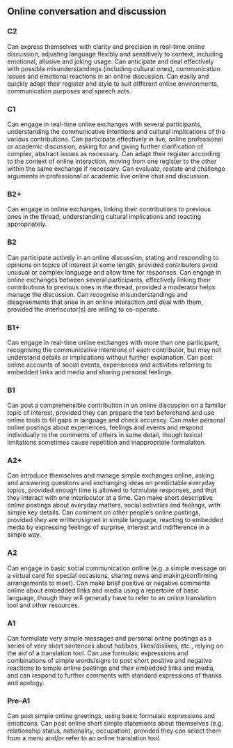 ## Online conversation and discussion
### C2
Can express themselves with clarity and precision in real-time online discussion, adjusting language flexibly and sensitively to context, including emotional, allusive and joking usage.
Can anticipate and deal effectively with possible misunderstandings (including cultural ones), communication issues and emotional reactions in an online discussion.
Can easily and quickly adapt their register and style to suit different online environments, communication purposes and speech acts.
### C1
Can engage in real-time online exchanges with several participants, understanding the communicative intentions and cultural implications of the various contributions.
Can participate effectively in live, online professional or academic discussion, asking for and giving further clarification of complex, abstract issues as necessary.
Can adapt their register according to the context of online interaction, moving from one register to the other within the same exchange if necessary.
Can evaluate, restate and challenge arguments in professional or academic live online chat and discussion.
### B2+
Can engage in online exchanges, linking their contributions to previous ones in the thread, understanding cultural implications and reacting appropriately.
### B2
Can participate actively in an online discussion, stating and responding to opinions on topics of interest at some length, provided contributors avoid unusual or complex language and allow time for responses.
Can engage in online exchanges between several participants, effectively linking their contributions to previous ones in the thread, provided a moderator helps manage the discussion.
Can recognise misunderstandings and disagreements that arise in an online interaction and deal with them, provided the interlocutor(s) are willing to co-operate.
### B1+
Can engage in real-time online exchanges with more than one participant, recognising the communicative intentions of each contributor, but may not understand details or implications without further explanation.
Can post online accounts of social events, experiences and activities referring to embedded links and media and sharing personal feelings.
### B1
Can post a comprehensible contribution in an online discussion on a familiar topic of interest, provided they can prepare the text beforehand and use online tools to fill gaps in language and check accuracy.
Can make personal online postings about experiences, feelings and events and respond individually to the comments of others in some detail, though lexical limitations sometimes cause repetition and inappropriate formulation.
### A2+
Can introduce themselves and manage simple exchanges online, asking and answering questions and exchanging ideas on predictable everyday topics, provided enough time is allowed to formulate responses, and that they interact with one interlocutor at a time.
Can make short descriptive online postings about everyday matters, social activities and feelings, with simple key details.
Can comment on other people’s online postings, provided they are written/signed in simple language, reacting to embedded media by expressing feelings of surprise, interest and indifference in a simple way.
### A2
Can engage in basic social communication online (e.g. a simple message on a virtual card for special occasions, sharing news and making/confirming arrangements to meet).
Can make brief positive or negative comments online about embedded links and media using a repertoire of basic language, though they will generally have to refer to an online translation tool and other resources.
### A1
Can formulate very simple messages and personal online postings as a series of very short sentences about hobbies, likes/dislikes, etc., relying on the aid of a translation tool.
Can use formulaic expressions and combinations of simple words/signs to post short positive and negative reactions to simple online postings and their embedded links and media, and can respond to further comments with standard expressions of thanks and apology.
### Pre-A1
Can post simple online greetings, using basic formulaic expressions and emoticons.
Can post online short simple statements about themselves (e.g. relationship status, nationality, occupation), provided they can select them from a menu and/or refer to an online translation tool.